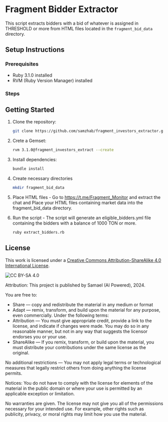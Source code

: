 # Fragment Bidder Extractor

This script extracts bidders with a bid of whatever is assigned in THRESHOLD or more from HTML files located in the `fragment_bid_data` directory.

## Setup Instructions

### Prerequisites

- Ruby 3.1.0 installed
- RVM (Ruby Version Manager) installed

### Steps

## Getting Started

1. Clone the repository:
    ```sh
    git clone https://github.com/samzhab/fragment_investors_extractor.git
    ```
2. Crete a Gemset:
    ```sh
    rvm 3.1.0@fragment_investors_extract --create
    ```

3. Install dependencies:
    ```sh
    bundle install
    ```

4. Create necessary directories
    ```sh
    mkdir fragment_bid_data
    ```

5. Place HTML files - Go to https://t.me/Fragment_Monitor and extract the chat and Place your HTML files containing market data into the fragment_bid_data directory.

6. Run the script - The script will generate an eligible_bidders.yml file containing the bidders with a balance of 1000 TON or more.

    ```sh
    ruby extract_bidders.rb
    ```


 ## License
 This work is licensed under a [Creative Commons Attribution-ShareAlike 4.0 International License](http://creativecommons.org/licenses/by-sa/4.0/).

 ![CC BY-SA 4.0](https://i.creativecommons.org/l/by-sa/4.0/88x31.png)

 Attribution: This project is published by Samael (AI Powered), 2024.

 You are free to:
 - Share — copy and redistribute the material in any medium or format
 - Adapt — remix, transform, and build upon the material for any purpose, even commercially.
 Under the following terms:
 - Attribution — You must give appropriate credit, provide a link to the license, and indicate if changes were made. You may do so in any reasonable manner, but not in any way that suggests the licensor endorses you or your use.
 - ShareAlike — If you remix, transform, or build upon the material, you must distribute your contributions under the same license as the original.

 No additional restrictions — You may not apply legal terms or technological measures that legally restrict others from doing anything the license permits.

 Notices:
 You do not have to comply with the license for elements of the material in the public domain or where your use is permitted by an applicable exception or limitation.

 No warranties are given. The license may not give you all of the permissions necessary for your intended use. For example, other rights such as publicity, privacy, or moral rights may limit how you use the material.
